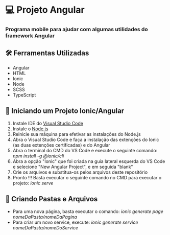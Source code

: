 # :computer: Projeto Angular 
### Programa mobile para ajudar com algumas utilidades do framework Angular

## 🛠️ Ferramentas Utilizadas

* Angular
* HTML
* Ionic
* Node
* SCSS
* TypeScript

## 🚀 Iniciando um Projeto Ionic/Angular

1. Instale IDE do [Visual Studio Code](https://code.visualstudio.com/)
2. Instale o [Node.js](https://nodejs.org/)
3. Reinicie sua máquina para efetivar as instalações do Node.js
4. Abra o Visual Studio Code e faça a instalação das extenções do Ionic (as duas extenções certificadas) e do Angular
5. Abra o terminal do CMD do VS Code e execute o seguinte comando:  _npm install -g @ionic/cli_
6. Abra a opção "Ionic" que foi criada na guia lateral esquerda do VS Code e selecione "New Angular Project", e em seguida "blank"
7. Crie os arquivos e substitua-os pelos arquivos deste repositório
8. Pronto !!! Basta executar o seguinte comando no CMD para executar o projeto: _ionic serve_

## 📁 Criando Pastas e Arquivos

* Para uma nova página, basta executar o comando: _ionic generate page nomeDaPasta/nomeDaPagina_
* Para criar um novo service, execute: _ionic generate service nomeDaPasta/nomeDoService_

